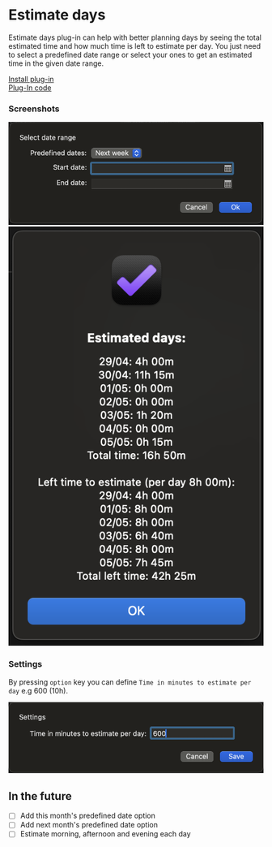 # Estimate days

Estimate days plug-in can help with better planning days by seeing the total estimated time and how much time is left to estimate per day. You just need to select a predefined date range or select your ones to get an estimated time in the given date range.

[Install plug-in](omnifocus:///omnijs-install?path=https://github.com/mmaer/omnifocus-scripts/raw/main/scripts/estimateDays/estimateDays.zip)\
[Plug-In code](https://github.com/mmaer/omnifocus-scripts/blob/main/scripts/estimateDays/estimateDays.omnifocusjs)

### Screenshots

![Estimate days form](./assets/screenshot1.png)
![Estimate days alert](./assets/screenshot2.png)

### Settings

By pressing `option` key you can define `Time in minutes to estimate per day` e.g 600 (10h).

![Estimate days settings](./assets/screenshot3.png)

## In the future

- [ ] Add this month's predefined date option
- [ ] Add next month's predefined date option
- [ ] Estimate morning, afternoon and evening each day
